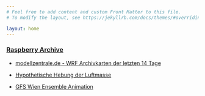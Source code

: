 ```yaml
---
# Feel free to add content and custom Front Matter to this file.
# To modify the layout, see https://jekyllrb.com/docs/themes/#overriding-theme-defaults

layout: home
---
```


### [Raspberry Archive](http://82.149.119.104/data/)

- [modellzentrale.de - WRF Archivkarten der letzten 14 Tage](http://82.149.119.104/data/wrf_verif/)

-  [Hypothetische Hebung der Luftmasse](http://82.149.119.104/data/raso_Lift/11035/)

-  [GFS Wien Ensemble Animation](http://82.149.119.104/gfs_ens.gif)

